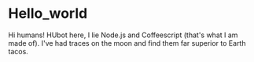 # Hello_world
Hi humans!
HUbot here, I lie Node.js and Coffeescript (that's what I am made of).
I've had traces on the moon and find them far superior to Earth tacos.
